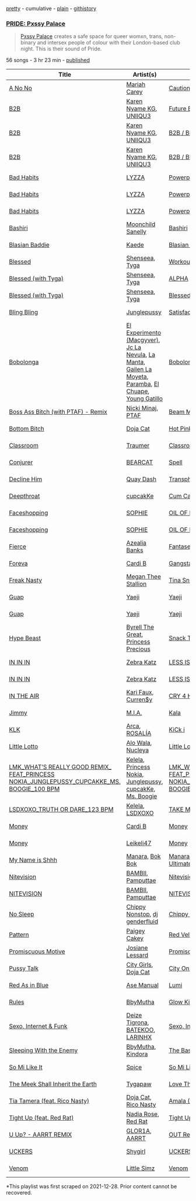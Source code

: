 [pretty](/playlists/pretty/37i9dQZF1DWWyLJd3LCGWc.md) - cumulative - [plain](/playlists/plain/37i9dQZF1DWWyLJd3LCGWc) - [githistory](https://github.githistory.xyz/mackorone/spotify-playlist-archive/blob/main/playlists/plain/37i9dQZF1DWWyLJd3LCGWc)

### [PRIDE: Pxssy Palace](https://open.spotify.com/playlist/37i9dQZF1DWWyLJd3LCGWc)

> <a href="https://www.instagram.com/pxssypalace/?hl=en">Pxssy Palace</a> creates a safe space for queer womxn, trans, non\-binary and intersex people of colour with their London\-based club night\. This is their sound of Pride.

56 songs - 3 hr 23 min - [published](https://open.spotify.com/playlist/513tfrlbDdecPO8RvqG20y)

| Title | Artist(s) | Album | Length | Added | Removed |
|---|---|---|---|---|---|
| [A No No](https://open.spotify.com/track/2Q0JkTzFXrU2BbnQT7tzIR) | [Mariah Carey](https://open.spotify.com/artist/4iHNK0tOyZPYnBU7nGAgpQ) | [Caution](https://open.spotify.com/album/64zK6tmksJw9gNZR0L4DVx) | 3:07 | 2021-06-01 |  |
| [B2B](https://open.spotify.com/track/2ehdTaiWzOrXLlaUlRwOeO) | [Karen Nyame KG](https://open.spotify.com/artist/2TsxAQQq0xVbjBOPXozFVz), [UNIIQU3](https://open.spotify.com/artist/5aR8qSaApKChlZvzB0Jfpx) | [Future Bounce Club Series, Vol\. 1](https://open.spotify.com/album/5eJpibTaSRnUfoLuRIgaqQ) | 3:44 | 2021-06-01 |  |
| [B2B](https://open.spotify.com/track/3OrMbFUgXjchOYTU8TeLO7) | [Karen Nyame KG](https://open.spotify.com/artist/2TsxAQQq0xVbjBOPXozFVz), [UNIIQU3](https://open.spotify.com/artist/5aR8qSaApKChlZvzB0Jfpx) | [B2B / Black Roses](https://open.spotify.com/album/7rs4RT4DkkGWpdxT9belLA) | 3:44 | 2021-06-01 | 2022-10-14 |
| [B2B](https://open.spotify.com/track/53pVSqKR9rgrr6iGs98JqO) | [Karen Nyame KG](https://open.spotify.com/artist/2TsxAQQq0xVbjBOPXozFVz), [UNIIQU3](https://open.spotify.com/artist/5aR8qSaApKChlZvzB0Jfpx) | [B2B / Black Roses](https://open.spotify.com/album/7w1h2MpwzFTTGpa2pbJbK1) | 3:44 | 2021-06-01 | 2022-11-11 |
| [Bad Habits](https://open.spotify.com/track/3ZE5XEBhVgZF7HVqbL91l3) | [LYZZA](https://open.spotify.com/artist/57xaBKepmdqQ6BjXkiHa4B) | [Powerplay](https://open.spotify.com/album/1Cvn9YGFvcg46z4FG81Btr) | 3:30 | 2021-06-01 |  |
| [Bad Habits](https://open.spotify.com/track/5MOeskxHd3tFXAm2GbO3Rl) | [LYZZA](https://open.spotify.com/artist/57xaBKepmdqQ6BjXkiHa4B) | [Powerplay](https://open.spotify.com/album/7LUKLf5ipWFL58Y558hNly) | 3:30 | 2021-06-01 | 2022-11-09 |
| [Bad Habits](https://open.spotify.com/track/6byIdjgogY3Cl9PKw6UnVw) | [LYZZA](https://open.spotify.com/artist/57xaBKepmdqQ6BjXkiHa4B) | [Powerplay](https://open.spotify.com/album/1NVT1CyJZdyLVPYoBJtWoX) | 3:30 | 2021-06-01 | 2022-07-31 |
| [Bashiri](https://open.spotify.com/track/52shYYi6lVYuGy1jFNCkgK) | [Moonchild Sanelly](https://open.spotify.com/artist/6aDX1jzNVAI9enlQzW0Pgw) | [Bashiri](https://open.spotify.com/album/4rxGDBJaJlQacS7KFvBKCu) | 3:19 | 2021-06-01 |  |
| [Blasian Baddie](https://open.spotify.com/track/3KxkDJCDmG5NzvzWhR01hM) | [Kaede](https://open.spotify.com/artist/7AFY1eM0UyVPLNoCKvsrma) | [Blasian Baddie](https://open.spotify.com/album/1uL4XtcOgKFwIXBodBrN0o) | 2:02 | 2021-06-01 |  |
| [Blessed](https://open.spotify.com/track/7LCkvRGNPNMyH88ClMhCAE) | [Shenseea](https://open.spotify.com/artist/1OFOShsIbhy1l5x73yuVyB), [Tyga](https://open.spotify.com/artist/5LHRHt1k9lMyONurDHEdrp) | [Workout Music Hits 2021](https://open.spotify.com/album/1jO9TgtkUE9amA4shPYkdS) | 2:28 | 2021-06-01 |  |
| [Blessed \(with Tyga\)](https://open.spotify.com/track/3eKLbe124mzIRFPuwCnJAD) | [Shenseea](https://open.spotify.com/artist/1OFOShsIbhy1l5x73yuVyB), [Tyga](https://open.spotify.com/artist/5LHRHt1k9lMyONurDHEdrp) | [ALPHA](https://open.spotify.com/album/2UA2lqBPIhOFnvHszOVIaq) | 2:25 | 2021-06-01 | 2022-11-11 |
| [Blessed \(with Tyga\)](https://open.spotify.com/track/5imCvF3VHty1TZ0qaE1JEj) | [Shenseea](https://open.spotify.com/artist/1OFOShsIbhy1l5x73yuVyB), [Tyga](https://open.spotify.com/artist/5LHRHt1k9lMyONurDHEdrp) | [Blessed \(with Tyga\)](https://open.spotify.com/album/7aTeShQY6NnCiFmjYluvcl) | 2:28 | 2021-06-01 | 2022-07-29 |
| [Bling Bling](https://open.spotify.com/track/62NhZM0i7RrAThbBmb2vsQ) | [Junglepussy](https://open.spotify.com/artist/6atGQM99IrRfUefJFore1B) | [Satisfaction Guaranteed](https://open.spotify.com/album/1LGNcwOY4Ro9eEDJwohBez) | 2:45 | 2021-06-01 |  |
| [Bobolonga](https://open.spotify.com/track/3sWihNY9u8Lok8K2L73kQW) | [El Experimento \(Macgyver\)](https://open.spotify.com/artist/2061nJAmY52Z8zAVjGFkTv), [Jc La Nevula](https://open.spotify.com/artist/6KBhywwNM5dStjqjHeNndc), [La Manta](https://open.spotify.com/artist/3omyT5zHz9QmE63xEk10OV), [Gailen La Moyeta](https://open.spotify.com/artist/0a7DjyuupA55K2NqWItRir), [Paramba](https://open.spotify.com/artist/2JJeLxFOub3q1h6GTKOOBi), [El Chuape](https://open.spotify.com/artist/0cXz4Jkhb32ehDe3No7oF9), [Young Gatillo](https://open.spotify.com/artist/41wl4d5yKdkwIo2ULFT3vD) | [Bobolonga](https://open.spotify.com/album/6fS58tert22xeJxEz1CGQF) | 3:35 | 2021-06-01 |  |
| [Boss Ass Bitch \(with PTAF\) \- Remix](https://open.spotify.com/track/7eLCcnhpYGH3Y6Pqrk68Gz) | [Nicki Minaj](https://open.spotify.com/artist/0hCNtLu0JehylgoiP8L4Gh), [PTAF](https://open.spotify.com/artist/6Xiuj9T13YmHkjZ70VWerK) | [Beam Me Up Scotty](https://open.spotify.com/album/2upw5IrzeqKApIQZyx5o6r) | 4:08 | 2021-06-01 |  |
| [Bottom Bitch](https://open.spotify.com/track/1L0z2CQKrKJ2spYSMkfim9) | [Doja Cat](https://open.spotify.com/artist/5cj0lLjcoR7YOSnhnX0Po5) | [Hot Pink](https://open.spotify.com/album/1MmVkhiwTH0BkNOU3nw5d3) | 3:17 | 2021-06-01 |  |
| [Classroom](https://open.spotify.com/track/5OPYrpZPzcyfBNzKnDRihe) | [Traumer](https://open.spotify.com/artist/55qp3isnfx4ZKPHw5oP4eh) | [Classroom](https://open.spotify.com/album/379F7rTQ1KTTdbZZumT9ad) | 8:36 | 2021-06-01 |  |
| [Conjurer](https://open.spotify.com/track/68FahUPlACGIvG3CYjMs9M) | [BEARCAT](https://open.spotify.com/artist/78FV10vQ4A7bDAvR6oPBjr) | [Spell](https://open.spotify.com/album/4vDniXqeQPnnDRJDGk13Lu) | 3:09 | 2021-06-01 |  |
| [Decline Him](https://open.spotify.com/track/3Wa96y3cQWjIX9gN2dTb5t) | [Quay Dash](https://open.spotify.com/artist/6k6lSmhyFpe2oYcredvZHM) | [Transphobic](https://open.spotify.com/album/2vkSCPeqGqr2iCDZEbtieZ) | 3:33 | 2021-06-01 |  |
| [Deepthroat](https://open.spotify.com/track/5cXtT63OTadsjqfRkm5Dwd) | [cupcakKe](https://open.spotify.com/artist/76SlrtEaq2oViRXulxjfuM) | [Cum Cake](https://open.spotify.com/album/5ATRiVbJcsarm1ndaI0DY9) | 3:19 | 2021-06-01 |  |
| [Faceshopping](https://open.spotify.com/track/0y4YmA9UGpQnWdIFbWBHu0) | [SOPHIE](https://open.spotify.com/artist/5a2w2tgpLwv26BYJf2qYwu) | [OIL OF EVERY PEARL'S UN\-INSIDES](https://open.spotify.com/album/4z3YbEkKWwiIMSJTWUQbTH) | 3:56 | 2021-06-01 |  |
| [Faceshopping](https://open.spotify.com/track/2rN1ODOsaNfYu782rw36jR) | [SOPHIE](https://open.spotify.com/artist/5a2w2tgpLwv26BYJf2qYwu) | [OIL OF EVERY PEARL'S UN\-INSIDES](https://open.spotify.com/album/23lnmHhZwyercCJhmyPXYN) | 3:56 | 2021-06-01 | 2022-07-29 |
| [Fierce](https://open.spotify.com/track/0O8cjpT4jO3ngCdkxf9726) | [Azealia Banks](https://open.spotify.com/artist/7gRhy3MIPHQo5CXYfWaw9I) | [Fantasea](https://open.spotify.com/album/2Nj39YNwq6SDzLBM6gVumD) | 3:13 | 2021-06-01 |  |
| [Foreva](https://open.spotify.com/track/5mwQ8wQElaMO1joDd5vtwd) | [Cardi B](https://open.spotify.com/artist/4kYSro6naA4h99UJvo89HB) | [Gangsta Bitch Music Vol 1](https://open.spotify.com/album/4hRSrC7bRqBqDDSfhe5qRO) | 3:22 | 2021-06-01 |  |
| [Freak Nasty](https://open.spotify.com/track/4rd4bY5IzC4AN6NdgYGtWD) | [Megan Thee Stallion](https://open.spotify.com/artist/181bsRPaVXVlUKXrxwZfHK) | [Tina Snow](https://open.spotify.com/album/26jEIrN7WSAnVQXXUmLRSN) | 2:53 | 2021-06-01 |  |
| [Guap](https://open.spotify.com/track/03fEtr50LVz8QDZBynTYZh) | [Yaeji](https://open.spotify.com/artist/2RqrWplViWHSGLzlhmDcbt) | [Yaeji](https://open.spotify.com/album/1TeREorFy8BVBPlu7MDrPB) | 5:40 | 2021-06-01 | 2022-07-29 |
| [Guap](https://open.spotify.com/track/5ZieiUIwDcPyUy8CIq0bGf) | [Yaeji](https://open.spotify.com/artist/2RqrWplViWHSGLzlhmDcbt) | [Yaeji](https://open.spotify.com/album/50gVMffcuo28DBd6GCSlZk) | 5:40 | 2021-06-01 |  |
| [Hype Beast](https://open.spotify.com/track/6whBYdE8GepAR0X27SuYXo) | [Byrell The Great](https://open.spotify.com/artist/2xNGjguhmBjjP3ViK07IJO), [Princess Precious](https://open.spotify.com/artist/4GwCanrqEtG8SVYYY21rH5) | [Snack Time](https://open.spotify.com/album/3Z4pnbIrUyyOCDcQuHtzLG) | 2:35 | 2021-06-01 |  |
| [IN IN IN](https://open.spotify.com/track/3APSXl8dTTumv9L1HHpCCV) | [Zebra Katz](https://open.spotify.com/artist/5Tz4zMiRWqiQVAymWZz99a) | [LESS IS MOOR](https://open.spotify.com/album/3DRPWHi5HizuPPgVj9JiFJ) | 3:17 | 2021-06-01 |  |
| [IN IN IN](https://open.spotify.com/track/6s5fztn7rjtRs2gGdP9n7t) | [Zebra Katz](https://open.spotify.com/artist/5Tz4zMiRWqiQVAymWZz99a) | [LESS IS MOOR](https://open.spotify.com/album/37g7rTlnjZwOK0S3GOKPO3) | 3:17 | 2021-06-01 | 2022-10-13 |
| [IN THE AIR](https://open.spotify.com/track/63Nh9nDjrK0YB3BaMDN9v6) | [Kari Faux](https://open.spotify.com/artist/4c2ighP1wj8E5dVGJDCOiB), [Curren$y](https://open.spotify.com/artist/6X8WdFjrNhXATMDSs26aCc) | [CRY 4 HELP](https://open.spotify.com/album/3a9TkAd9pVKebwqaGrQw0n) | 4:21 | 2021-06-01 |  |
| [Jimmy](https://open.spotify.com/track/60r0mEqH580d1kYWGeEpwM) | [M.I.A.](https://open.spotify.com/artist/0QJIPDAEDILuo8AIq3pMuU) | [Kala](https://open.spotify.com/album/2xoj2gYed3IYmGWn3owSfu) | 3:29 | 2021-06-01 |  |
| [KLK](https://open.spotify.com/track/2ZFu40Ik8VsUE9H87W0MmZ) | [Arca](https://open.spotify.com/artist/4SQdUpG4f7UbkJG3cJ2Iyj), [ROSALÍA](https://open.spotify.com/artist/7ltDVBr6mKbRvohxheJ9h1) | [KiCk i](https://open.spotify.com/album/6fumIfDEAppI5NCGHQEBSr) | 3:47 | 2021-06-01 |  |
| [Little Lotto](https://open.spotify.com/track/3RT7nhA6KgsGC1ueLYM2PV) | [Alo Wala](https://open.spotify.com/artist/4mYDn1R8xbWE4WhRPlr1IG), [Nucleya](https://open.spotify.com/artist/2CkrXQPoBz8jTQ3u0ZeLPh) | [Little Lotto](https://open.spotify.com/album/0gDY61ZPg18gY8XT8pRE7L) | 3:56 | 2021-06-01 |  |
| [LMK\_WHAT’S REALLY GOOD REMIX\_ FEAT\_PRINCESS NOKIA\_JUNGLEPUSSY\_CUPCAKKE\_MS\. BOOGIE\_100 BPM](https://open.spotify.com/track/5lhN9EmmTNJ18mPxtIHyzZ) | [Kelela](https://open.spotify.com/artist/1U0sIzpRtDkvu1hXXzxh60), [Princess Nokia](https://open.spotify.com/artist/6lay1nwbE6hTx1jivysUAL), [Junglepussy](https://open.spotify.com/artist/6atGQM99IrRfUefJFore1B), [cupcakKe](https://open.spotify.com/artist/76SlrtEaq2oViRXulxjfuM), [Ms\. Boogie](https://open.spotify.com/artist/7HVlaChQbM9guWdiKMGxBq) | [LMK\_WHAT’S REALLY GOOD REMIX\_ FEAT\_PRINCESS NOKIA\_JUNGLEPUSSY\_CUPCAKKE\_MS\. BOOGIE\_100 BPM](https://open.spotify.com/album/5zSmx2XP0vZkd9Q3tgChoE) | 5:20 | 2021-06-01 |  |
| [LSDXOXO\_TRUTH OR DARE\_123 BPM](https://open.spotify.com/track/6VTixntONK80zNv2HT2Tg4) | [Kelela](https://open.spotify.com/artist/1U0sIzpRtDkvu1hXXzxh60), [LSDXOXO](https://open.spotify.com/artist/2M2blWl1LBN2UoxlJdaug2) | [TAKE ME A\_PART, THE REMIXES](https://open.spotify.com/album/00bR0PfkGVAizXpN05DYrs) | 4:53 | 2021-06-01 |  |
| [Money](https://open.spotify.com/track/2GGMabyHXnJmjY6CXhhB2e) | [Cardi B](https://open.spotify.com/artist/4kYSro6naA4h99UJvo89HB) | [Money](https://open.spotify.com/album/2drqVzCt52KiDxKgl0Rq0P) | 3:03 | 2021-06-01 |  |
| [Money](https://open.spotify.com/track/3Tqi3BMq3bhuX6hT36M0Ni) | [Leikeli47](https://open.spotify.com/artist/0DtXHIvJ8NWBg5pGvsgWnR) | [Money](https://open.spotify.com/album/2RpR1PdoMGXgt7n9k3lsV5) | 2:56 | 2021-06-01 |  |
| [My Name is Shhh](https://open.spotify.com/track/0RryeDY1e0hTjIN4oa2fNb) | [Manara](https://open.spotify.com/artist/3SLHgM7u02zr0Hfkm0Yn4R), [Bok Bok](https://open.spotify.com/artist/2qUNVIgjpwhQ3gGpM1Nrok) | [Manara International Presents: The Ultimate Spice Mix](https://open.spotify.com/album/1Ibm7cEZrtnTc8T5STUXlw) | 3:20 | 2021-06-01 |  |
| [Nitevision](https://open.spotify.com/track/5z9Odpd6Dxm4E59hVyXUSS) | [BAMBII](https://open.spotify.com/artist/6kf69CwzgodrETRgzcjX95), [Pamputtae](https://open.spotify.com/artist/3qu3PIngYcX3SzOVcNGSTF) | [Nitevision](https://open.spotify.com/album/5y8xwWSEoJKTC0HrMBbNBH) | 2:13 | 2021-06-01 |  |
| [NITEVISION](https://open.spotify.com/track/6HJ0QLyvuYuvGwTz8PSv4c) | [BAMBII](https://open.spotify.com/artist/6kf69CwzgodrETRgzcjX95), [Pamputtae](https://open.spotify.com/artist/3qu3PIngYcX3SzOVcNGSTF) | [NITEVISION](https://open.spotify.com/album/1k6ErxVZcEwgUVSzrDpWeP) | 2:13 | 2021-06-01 | 2022-07-29 |
| [No Sleep](https://open.spotify.com/track/6UevNDpcrrAdZ5PSdTexnY) | [Chippy Nonstop](https://open.spotify.com/artist/3cIWQsZd5aYZDk9DGy64wS), [dj genderfluid](https://open.spotify.com/artist/7sxGpROgQQSGjnsoUWE4Dz) | [Chippy Nonstop & dj genderfluid](https://open.spotify.com/album/3Vhrt89XhIFEKsRGnZldYF) | 4:17 | 2021-06-01 |  |
| [Pattern](https://open.spotify.com/track/5EqItpsF5FJjbdhLrVjwFA) | [Paigey Cakey](https://open.spotify.com/artist/1Lfz8ISr2g1d33hirTmajR) | [Red Velvet](https://open.spotify.com/album/3I4brR3KPLGjAkUzLjhbXE) | 2:52 | 2021-06-01 |  |
| [Promiscuous Motive](https://open.spotify.com/track/7hICqTvF8m3qTwhb2TRv0z) | [Josiane Lessard](https://open.spotify.com/artist/3Tk1foMYTxY3UrltXs9tIY) | [Promiscuous Motive](https://open.spotify.com/album/4ca5ocfUvFVOoOvq1iglev) | 8:37 | 2021-06-01 |  |
| [Pussy Talk](https://open.spotify.com/track/5EzL7hGT9g2Tvqsy158Lu9) | [City Girls](https://open.spotify.com/artist/37hAfseJWi0G3Scife12Il), [Doja Cat](https://open.spotify.com/artist/5cj0lLjcoR7YOSnhnX0Po5) | [City On Lock](https://open.spotify.com/album/4VzVHSPoh9MP85THaTfYpN) | 3:38 | 2021-06-01 |  |
| [Red As in Blue](https://open.spotify.com/track/1UuSsdLQkvvrKHb47NsQ3e) | [Ase Manual](https://open.spotify.com/artist/7d9PaRqnesvoUvMowJ2qoE) | [Lumi](https://open.spotify.com/album/7cG4yQiwZuftnuvmYdCLGT) | 3:50 | 2021-06-01 |  |
| [Rules](https://open.spotify.com/track/0deRYerzqm24qPzwlyL2qz) | [BbyMutha](https://open.spotify.com/artist/21C9Dbg9CD3Dv8NaD7iW8e) | [Glow Kit: Blk Girl](https://open.spotify.com/album/335O1cKVTvMpNv8tHJTyTW) | 3:54 | 2021-06-01 |  |
| [Sexo, Internet & Funk](https://open.spotify.com/track/2ihY635WAz4dfTq0K2Ui9Q) | [Deize Tigrona](https://open.spotify.com/artist/2VQ0nYO5CBFp0KVWziJDhY), [BATEKOO](https://open.spotify.com/artist/59HfwvJUsywrWQZNGnoY9B), [LARINHX](https://open.spotify.com/artist/00kQ5yo7yxd5KC1ihuH77i) | [Sexo, Internet & Funk](https://open.spotify.com/album/2HOQRdfbn6uRdAkgAFnrpR) | 3:06 | 2021-06-01 |  |
| [Sleeping With the Enemy](https://open.spotify.com/track/0ISoKjo9JVUB97JMgygRZP) | [BbyMutha](https://open.spotify.com/artist/21C9Dbg9CD3Dv8NaD7iW8e), [Kindora](https://open.spotify.com/artist/4Y60hS4r2QPUohZh8ciVjN) | [The Bastard Tape, Vol\. 1](https://open.spotify.com/album/2N2geXZotNXw4nqi2bk00J) | 3:49 | 2021-06-01 |  |
| [So Mi Like It](https://open.spotify.com/track/6IFDy0imCdhDpHj98GczEX) | [Spice](https://open.spotify.com/artist/0wEvWMQRqaXcgnrZv6KtyL) | [So Mi Like It](https://open.spotify.com/album/3VsPJKD7uZPIYB4SNGeLRt) | 2:33 | 2021-06-01 |  |
| [The Meek Shall Inherit the Earth](https://open.spotify.com/track/37DiVgAJiRdNUtydPxMExw) | [Tygapaw](https://open.spotify.com/artist/2PyscWeidzp9QnSWc5QMBq) | [Love Thyself](https://open.spotify.com/album/6XDgTZtCEU7AhbbbIdxMBo) | 3:13 | 2021-06-01 |  |
| [Tia Tamera \(feat\. Rico Nasty\)](https://open.spotify.com/track/1uNePI826aqh9uC9pgbeHU) | [Doja Cat](https://open.spotify.com/artist/5cj0lLjcoR7YOSnhnX0Po5), [Rico Nasty](https://open.spotify.com/artist/2OaHYHb2XcFPvqL3VsyPzU) | [Amala \(Deluxe Version\)](https://open.spotify.com/album/3wOMqxNHgkga91RBC7BaZU) | 3:31 | 2021-06-01 |  |
| [Tight Up \(feat\. Red Rat\)](https://open.spotify.com/track/0rIZGjN9oQTyAwByKpeGBf) | [Nadia Rose](https://open.spotify.com/artist/0Nc09HuPN9ELmbTCLyNKnO), [Red Rat](https://open.spotify.com/artist/4lthN9sVX4QW2lnXQEUbMh) | [Tight Up \(feat\. Red Rat\)](https://open.spotify.com/album/4atPUp52kt5lL8tKZcwFmx) | 3:21 | 2021-06-01 |  |
| [U Up? \- AARRT REMIX](https://open.spotify.com/track/2v15GZ2UiU9mRNJfArgrEP) | [GLOR1A](https://open.spotify.com/artist/2Xf1wbdyd9UKB8TFt95LTK), [AARRT](https://open.spotify.com/artist/2TPkFt5zQibuoXjqVQolAD) | [OUT Remix](https://open.spotify.com/album/25w7dcHXmJsLq7hYX5utPr) | 4:15 | 2021-06-01 |  |
| [UCKERS](https://open.spotify.com/track/1tZAEXxVr3W1XHPQZslOEI) | [Shygirl](https://open.spotify.com/artist/3M3wTTCDwicRubwMyHyEDy) | [UCKERS](https://open.spotify.com/album/3WG0rNIPHZAaFyVm77bKaM) | 1:55 | 2021-06-01 |  |
| [Venom](https://open.spotify.com/track/4WaaWczlVb1UJ24LILsR4C) | [Little Simz](https://open.spotify.com/artist/6eXZu6O7nAUA5z6vLV8NKI) | [Venom](https://open.spotify.com/album/3h7qY0r0PNgNUS838NqgGv) | 2:34 | 2021-06-01 |  |

\*This playlist was first scraped on 2021-12-28. Prior content cannot be recovered.
